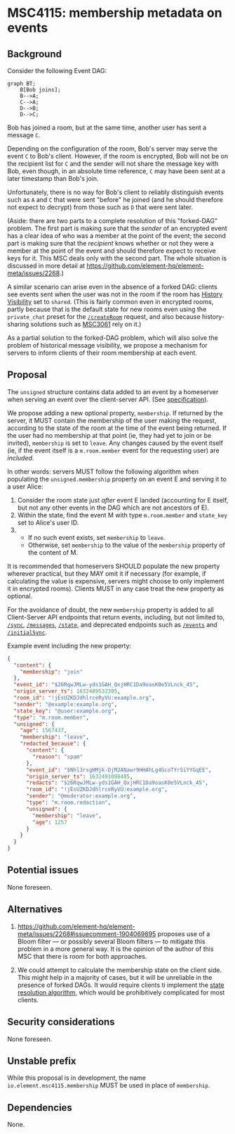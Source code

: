 # MSC4115: membership metadata on events

## Background

Consider the following Event DAG:

```mermaid
graph BT;
    B[Bob joins];
    B-->A;
    C-->A;
    D-->B;
    D-->C;
```

Bob has joined a room, but at the same time, another user has sent a message
`C`.

Depending on the configuration of the room, Bob's server may serve the event
`C` to Bob's client. However, if the room is encrypted, Bob will not be on the
recipient list for `C` and the sender will not share the message key with Bob,
even though, in an absolute time reference, `C` may have been sent at a later
timestamp than Bob's join.

Unfortunately, there is no way for Bob's client to reliably distinguish events
such as `A` and `C` that were sent "before" he joined (and he should therefore
not expect to decrypt) from those such as `D` that were sent later.

(Aside: there are two parts to a complete resolution of this "forked-DAG"
problem. The first part is making sure that the *sender* of an encrypted event
has a clear idea of who was a member at the point of the event; the second part
is making sure that the *recipient* knows whether or not they were a member at
the point of the event and should therefore expect to receive keys for it. This
MSC deals only with the second part. The whole situation is discussed in more
detail at https://github.com/element-hq/element-meta/issues/2268.)

A similar scenario can arise even in the absence of a forked DAG: clients
see events sent when the user was not in the room if the room has [History
Visibility](https://spec.matrix.org/v1.10/client-server-api/#room-history-visibility)
set to `shared`. (This is fairly common even in encrypted rooms, partly because
that is the default state for new rooms even using the `private_chat` preset
for the [`/createRoom`](https://spec.matrix.org/v1.10/client-server-api/#post_matrixclientv3createroom)
request, and also because history-sharing solutions such as
[MSC3061](https://github.com/matrix-org/matrix-spec-proposals/pull/3061) rely
on it.)

As a partial solution to the forked-DAG problem, which will also solve the
problem of historical message visibility, we propose a mechanism for servers to
inform clients of their room membership at each event.

## Proposal

The `unsigned` structure contains data added to an event by a homeserver when
serving an event over the client-server API.  (See
[specification](https://spec.matrix.org/v1.9/client-server-api/#definition-clientevent)).

We propose adding a new optional property, `membership`. If returned by the
server, it MUST contain the membership of the user making the request,
according to the state of the room at the time of the event being returned. If
the user had no membership at that point (ie, they had yet to join or be
invited), `membership` is set to `leave`.  Any changes caused by the event
itself (ie, if the event itself is a `m.room.member` event for the requesting
user) are *included*.

In other words: servers MUST follow the following algorithm when populating
the `unsigned.membership` property on an event E and serving it to a user Alice:

1. Consider the room state just *after* event E landed (accounting for E
   itself, but not any other events in the DAG which are not ancestors of E).
2. Within the state, find the event M with type `m.room.member` and `state_key`
   set to Alice's user ID.
3. * If no such event exists, set `membership` to `leave`.
   * Otherwise, set `membership` to the value of the `membership` property of
     the content of M.

It is recommended that homeservers SHOULD populate the new property wherever
practical, but they MAY omit it if necessary (for example, if calculating the
value is expensive, servers might choose to only implement it in encrypted
rooms). Clients MUST in any case treat the new property as optional.

For the avoidance of doubt, the new `membership` property is added to all
Client-Server API endpoints that return events, including, but not limited to,
[`/sync`](https://spec.matrix.org/v1.9/client-server-api/#get_matrixclientv3sync),
[`/messages`](https://spec.matrix.org/v1.9/client-server-api/#get_matrixclientv3roomsroomidmessages),
[`/state`](https://spec.matrix.org/v1.9/client-server-api/#get_matrixclientv3roomsroomidstate),
and deprecated endpoints such as
[`/events`](https://spec.matrix.org/v1.9/client-server-api/#get_matrixclientv3events)
and
[`/initialSync`](https://spec.matrix.org/v1.9/client-server-api/#get_matrixclientv3events).


Example event including the new property:

```json
{
  "content": {
    "membership": "join"
  },
  "event_id": "$26RqwJMLw-yds1GAH_QxjHRC1Da9oasK0e5VLnck_45",
  "origin_server_ts": 1632489532305,
  "room_id": "!jEsUZKDJdhlrceRyVU:example.org",
  "sender": "@example:example.org",
  "state_key": "@user:example.org",
  "type": "m.room.member",
  "unsigned": {
    "age": 1567437,
    "membership": "leave",
    "redacted_because": {
      "content": {
        "reason": "spam"
      },
      "event_id": "$Nhl3rsgHMjk-DjMJANawr9HHAhLg4GcoTYrSiYYGqEE",
      "origin_server_ts": 1632491098485,
      "redacts": "$26RqwJMLw-yds1GAH_QxjHRC1Da9oasK0e5VLnck_45",
      "room_id": "!jEsUZKDJdhlrceRyVU:example.org",
      "sender": "@moderator:example.org",
      "type": "m.room.redaction",
      "unsigned": {
        "membership": "leave",
        "age": 1257
      }
    }
  }
}
```

## Potential issues

None foreseen.

## Alternatives

1. https://github.com/element-hq/element-meta/issues/2268#issuecomment-1904069895
   proposes use of a Bloom filter — or possibly several Bloom filters — to
   mitigate this problem in a more general way. It is the opinion of the author of
   this MSC that there is room for both approaches.

2. We could attempt to calculate the membership state on the client side. This
   might help in a majority of cases, but it will be unreliable in the presence
   of forked DAGs. It would require clients ti implement the [state resolution
   algorithm](https://spec.matrix.org/v1.10/rooms/v11/#state-resolution), which
   would be prohibitively complicated for most clients.

## Security considerations

None foreseen.

## Unstable prefix

While this proposal is in development, the name `io.element.msc4115.membership`
MUST be used in place of `membership`.

## Dependencies

None.
